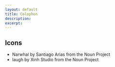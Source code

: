 ```yaml
---
layout: default
title: Colophon
description: 
excerpt: 
---
```


## Icons

* Narwhal by Santiago Arias from the Noun Project
* laugh by Xinh Studio from the Noun Project